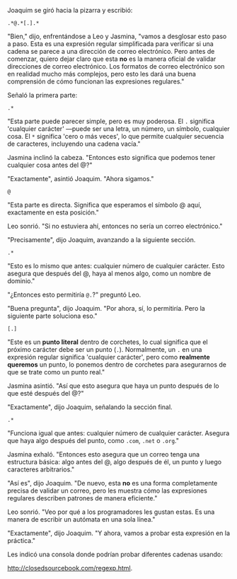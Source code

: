Joaquim se giró hacia la pizarra y escribió:

```
.*@.*[.].*
```

"Bien," dijo, enfrentándose a Leo y Jasmina, "vamos a desglosar esto paso a paso. Esta es una expresión regular simplificada para verificar si una cadena se parece a una dirección de correo electrónico. Pero antes de comenzar, quiero dejar claro que esta **no** es la manera oficial de validar direcciones de correo electrónico. Los formatos de correo electrónico son en realidad mucho más complejos, pero esto les dará una buena comprensión de cómo funcionan las expresiones regulares."

Señaló la primera parte:

```
.*
```

"Esta parte puede parecer simple, pero es muy poderosa. El `.` significa 'cualquier carácter' —puede ser una letra, un número, un símbolo, cualquier cosa. El `*` significa 'cero o más veces', lo que permite cualquier secuencia de caracteres, incluyendo una cadena vacía."

Jasmina inclinó la cabeza. "Entonces esto significa que podemos tener cualquier cosa antes del @?"

"Exactamente", asintió Joaquim. "Ahora sigamos."

```
@
```

"Esta parte es directa. Significa que esperamos el símbolo @ aquí, exactamente en esta posición."

Leo sonrió. "Si no estuviera ahí, entonces no sería un correo electrónico."

"Precisamente", dijo Joaquim, avanzando a la siguiente sección.

```
.*
```

"Esto es lo mismo que antes: cualquier número de cualquier carácter. Esto asegura que después del @, haya al menos algo, como un nombre de dominio."

"¿Entonces esto permitiría `@.`?" preguntó Leo.

"Buena pregunta", dijo Joaquim. "Por ahora, sí, lo permitiría. Pero la siguiente parte soluciona eso."

```
[.]
```

"Este es un **punto literal** dentro de corchetes, lo cual significa que el próximo carácter debe ser un punto (`.`). Normalmente, un `.` en una expresión regular significa 'cualquier carácter', pero como **realmente queremos** un punto, lo ponemos dentro de corchetes para asegurarnos de que se trate como un punto real."

Jasmina asintió. "Así que esto asegura que haya un punto después de lo que esté después del @?"

"Exactamente", dijo Joaquim, señalando la sección final.

```
.*
```

"Funciona igual que antes: cualquier número de cualquier carácter. Asegura que haya algo después del punto, como `.com`, `.net` o `.org`."

Jasmina exhaló. "Entonces esto asegura que un correo tenga una estructura básica: algo antes del @, algo después de él, un punto y luego caracteres arbitrarios."

"Así es", dijo Joaquim. "De nuevo, esta **no** es una forma completamente precisa de validar un correo, pero les muestra cómo las expresiones regulares describen patrones de manera eficiente."

Leo sonrió. "Veo por qué a los programadores les gustan estas. Es una manera de escribir un autómata en una sola línea."

"Exactamente", dijo Joaquim. "Y ahora, vamos a probar esta expresión en la práctica."

Les indicó una consola donde podrían probar diferentes cadenas usando:

<a href="http://closedsourcebook.com/regexp.html">http://closedsourcebook.com/regexp.html</a>.